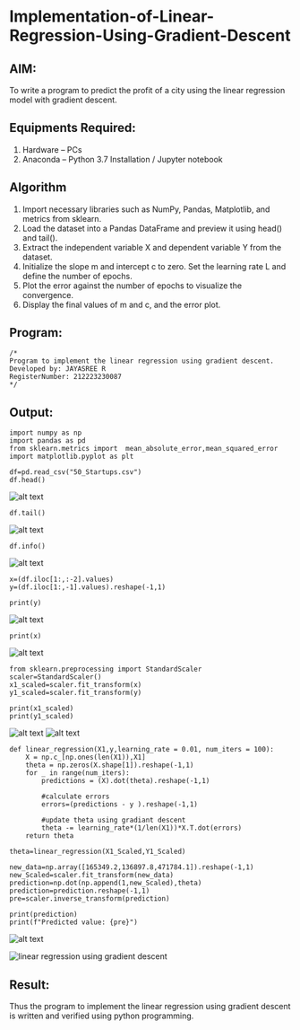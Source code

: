 # Implementation-of-Linear-Regression-Using-Gradient-Descent

## AIM:
To write a program to predict the profit of a city using the linear regression model with gradient descent.

## Equipments Required:
1. Hardware – PCs
2. Anaconda – Python 3.7 Installation / Jupyter notebook

## Algorithm
1. Import necessary libraries such as NumPy, Pandas, Matplotlib, and metrics from sklearn.
2. Load the dataset into a Pandas DataFrame and preview it using head() and tail().
3. Extract the independent variable X and dependent variable Y from the dataset.
4. Initialize the slope m and intercept c to zero. Set the learning rate L and define the number of epochs.
5. Plot the error against the number of epochs to visualize the convergence.
6. Display the final values of m and c, and the error plot.

## Program:
```
/*
Program to implement the linear regression using gradient descent.
Developed by: JAYASREE R
RegisterNumber: 212223230087 
*/
```

## Output:

```
import numpy as np
import pandas as pd
from sklearn.metrics import  mean_absolute_error,mean_squared_error
import matplotlib.pyplot as plt
```
```
df=pd.read_csv("50_Startups.csv")
df.head()
```
![alt text](image-7.png)

```
df.tail()
```
![alt text](image-9.png)

```
df.info()
```
![alt text](image-10.png)

```
x=(df.iloc[1:,:-2].values)
y=(df.iloc[1:,-1].values).reshape(-1,1)
```
```
print(y)
```
![alt text](image-11.png)

```
print(x)
```
![alt text](image-12.png)

```
from sklearn.preprocessing import StandardScaler
scaler=StandardScaler()
x1_scaled=scaler.fit_transform(x)
y1_scaled=scaler.fit_transform(y)
```
```
print(x1_scaled)
print(y1_scaled)
```
![alt text](image-13.png)
![alt text](image-14.png)

```
def linear_regression(X1,y,learning_rate = 0.01, num_iters = 100):
    X = np.c_[np.ones(len(X1)),X1]
    theta = np.zeros(X.shape[1]).reshape(-1,1)
    for _ in range(num_iters):
        predictions = (X).dot(theta).reshape(-1,1)
        
        #calculate errors
        errors=(predictions - y ).reshape(-1,1)
        
        #update theta using gradiant descent
        theta -= learning_rate*(1/len(X1))*X.T.dot(errors)
    return theta

```
```
theta=linear_regression(X1_Scaled,Y1_Scaled)
```
```
new_data=np.array([165349.2,136897.8,471784.1]).reshape(-1,1)
new_Scaled=scaler.fit_transform(new_data)
prediction=np.dot(np.append(1,new_Scaled),theta)
prediction=prediction.reshape(-1,1)
pre=scaler.inverse_transform(prediction)
```
```
print(prediction)
print(f"Predicted value: {pre}")
```
![alt text](image-15.png)

![linear regression using gradient descent](sam.png)


## Result:
Thus the program to implement the linear regression using gradient descent is written and verified using python programming.
